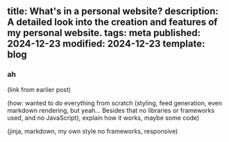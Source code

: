 title: What's in a personal website?
description: A detailed look into the creation and features of my personal website.
tags: meta
published: 2024-12-23
modified: 2024-12-23
template: blog
---

### ah

(link from earlier post)

(how: wanted to do everything from scratch (styling, feed generation, even markdown rendering, but yeah... Besides that no libraries or frameworks used, and no JavaScript), explain how it works, maybe some code)

(jinja, markdown, my own style no frameworks, responsive)
